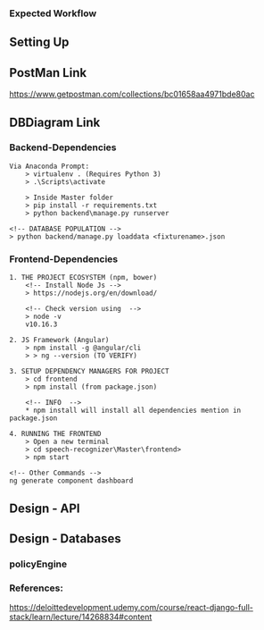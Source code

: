 ### Expected Workflow


## Setting Up

## PostMan Link
https://www.getpostman.com/collections/bc01658aa4971bde80ac

## DBDiagram Link


### Backend-Dependencies
```
Via Anaconda Prompt:
	> virtualenv . (Requires Python 3)
	> .\Scripts\activate

	> Inside Master folder
	> pip install -r requirements.txt
	> python backend\manage.py runserver

<!-- DATABASE POPULATION -->
> python backend/manage.py loaddata <fixturename>.json
```

### Frontend-Dependencies
```
1. THE PROJECT ECOSYSTEM (npm, bower)
	<!-- Install Node Js -->
	> https://nodejs.org/en/download/

	<!-- Check version using  -->
	> node -v
	v10.16.3

2. JS Framework (Angular)
	> npm install -g @angular/cli
	> > ng --version (TO VERIFY)

3. SETUP DEPENDENCY MANAGERS FOR PROJECT
	> cd frontend
	> npm install (from package.json)

	<!-- INFO  -->
	* npm install will install all dependencies mention in package.json

4. RUNNING THE FRONTEND
	> Open a new terminal
	> cd speech-recognizer\Master\frontend>
	> npm start

<!-- Other Commands -->
ng generate component dashboard
```	

## Design - API

## Design - Databases

### policyEngine

### References:
https://deloittedevelopment.udemy.com/course/react-django-full-stack/learn/lecture/14268834#content